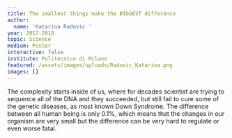 ```yaml
---
title: The smallest things make the BIGGEST difference
author:
  name: 'Katarina Radovic '
year: 2017-2018
topic: Science
medium: Poster
interactive: false
institute: Politecnico di Milano
featured: /assets/images/uploads/Radovic_Katarina.png
images: []
---
```

The complexity starts inside of us, where for decades scientist are trying to sequence all of the DNA and they succeeded, but still fail to cure some of the genetic diseases, as most known Down Syndrome. The difference between all human being is only 0.1%, which means that the changes in our organism are very small but the difference can be very hard to regulate or even worse fatal. 
